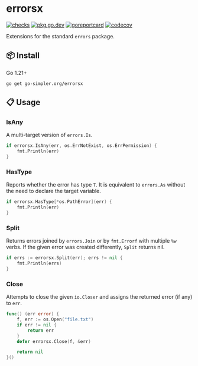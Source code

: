 # errorsx

[![checks](https://github.com/go-simpler/errorsx/actions/workflows/checks.yml/badge.svg)](https://github.com/go-simpler/errorsx/actions/workflows/checks.yml)
[![pkg.go.dev](https://pkg.go.dev/badge/go-simpler.org/errorsx.svg)](https://pkg.go.dev/go-simpler.org/errorsx)
[![goreportcard](https://goreportcard.com/badge/go-simpler.org/errorsx)](https://goreportcard.com/report/go-simpler.org/errorsx)
[![codecov](https://codecov.io/gh/go-simpler/errorsx/branch/main/graph/badge.svg)](https://codecov.io/gh/go-simpler/errorsx)

Extensions for the standard `errors` package.

## 📦 Install

Go 1.21+

```shell
go get go-simpler.org/errorsx
```

## 📋 Usage

### IsAny

A multi-target version of `errors.Is`.

```go
if errorsx.IsAny(err, os.ErrNotExist, os.ErrPermission) {
    fmt.Println(err)
}
```

### HasType

Reports whether the error has type `T`.
It is equivalent to `errors.As` without the need to declare the target variable.

```go
if errorsx.HasType[*os.PathError](err) {
    fmt.Println(err)
}
```

### Split

Returns errors joined by `errors.Join` or by `fmt.Errorf` with multiple `%w` verbs.
If the given error was created differently, `Split` returns nil.

```go
if errs := errorsx.Split(err); errs != nil {
    fmt.Println(errs)
}
```

### Close

Attempts to close the given `io.Closer` and assigns the returned error (if any) to `err`.

```go
func() (err error) {
    f, err := os.Open("file.txt")
    if err != nil {
        return err
    }
    defer errorsx.Close(f, &err)

    return nil
}()
```
